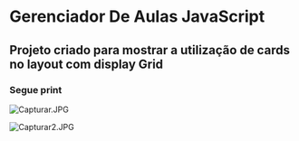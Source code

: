 # Gerenciador De Aulas JavaScript

##  Projeto criado para mostrar a utilização de cards no layout com display Grid

### Segue print

![Capturar.JPG](https://i.imgur.com/T1laquY.jpg)

![Capturar2.JPG](https://i.imgur.com/JhuS2Kk.jpg)
